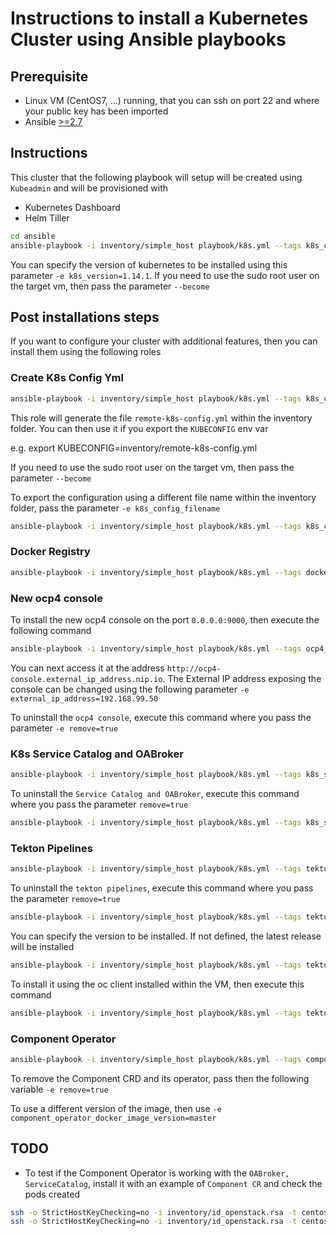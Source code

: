 # Instructions to install a Kubernetes Cluster using Ansible playbooks 

## Prerequisite

- Linux VM (CentOS7, ...) running, that you can ssh on port 22 and where your public key has been imported
- Ansible [>=2.7](http://docs.ansible.com/ansible/latest/installation_guide/intro_installation.html)

## Instructions

This cluster that the following playbook will setup will be created using `Kubeadmin` and will be provisioned with

- Kubernetes Dashboard
- Helm Tiller

```bash
cd ansible
ansible-playbook -i inventory/simple_host playbook/k8s.yml --tags k8s_cluster
```

You can specify the version of kubernetes to be installed using this parameter `-e k8s_version=1.14.1`. If you need to use the sudo root user on the target vm, then pass the parameter `--become`

## Post installations steps

If you want to configure your cluster with additional features, then you can install them using the following
roles

### Create K8s Config Yml

  ```bash
  ansible-playbook -i inventory/simple_host playbook/k8s.yml --tags k8s_config
  ```
  
  This role will generate the file `remote-k8s-config.yml` within the inventory folder. You can then use it if you export the `KUBECONFIG` env var
  
  e.g. export KUBECONFIG=inventory/remote-k8s-config.yml
  
  If you need to use the sudo root user on the target vm, then pass the parameter `--become`
  
  To export the configuration using a different file name within the inventory folder, pass the parameter `-e k8s_config_filename`
  ```bash
  ansible-playbook -i inventory/simple_host playbook/k8s.yml --tags k8s_config -e k8s_config_filename=node_k8s_config.yml
  ```  

### Docker Registry

  ```bash
  ansible-playbook -i inventory/simple_host playbook/k8s.yml --tags docker_registry
  ```  
  
### New ocp4 console

  To install the new ocp4 console on the port `0.0.0.0:9000`, then execute the following command
  
  ```bash
  ansible-playbook -i inventory/simple_host playbook/k8s.yml --tags ocp4_console
  ```    
  
  You can next access it at the address `http://ocp4-console.external_ip_address.nip.io`.
  The External IP address exposing the console can be changed using the following parameter `-e external_ip_address=192.168.99.50`
  
  To uninstall the `ocp4 console`, execute this command where you pass the parameter `-e remove=true`
  
  
### K8s Service Catalog and OABroker

  ```bash
  ansible-playbook -i inventory/simple_host playbook/k8s.yml --tags k8s_service_broker
  ```    
  
  To uninstall the `Service Catalog and OABroker`, execute this command where you pass the parameter `remove=true`
  ```bash
  ansible-playbook -i inventory/simple_host playbook/k8s.yml --tags k8s_service_broker -e remove=true
  ```

### Tekton Pipelines

  ```bash
  ansible-playbook -i inventory/simple_host playbook/k8s.yml --tags tekton_pipelines -e isOpenshift=false
  ```
  
  To uninstall the `tekton pipelines`, execute this command where you pass the parameter `remove=true`
  ```bash
  ansible-playbook -i inventory/simple_host playbook/k8s.yml --tags tekton_pipelines -e remove=true  -e isOpenshift=false
  ```
  
  You can specify the version to be installed. If not defined, the latest release will be installed
  ```bash
  ansible-playbook -i inventory/simple_host playbook/k8s.yml --tags tekton_pipelines -e tekton_release_version=v0.3.1 -e isOpenshift=false
  ```
  
  To install it using the oc client installed within the VM, then execute this command
  ```bash
  ansible-playbook -i inventory/simple_host playbook/k8s.yml --tags tekton_pipelines -e isOpenshift=true -e client_tool=oc
  ```
  
### Component Operator

  ```bash
  ansible-playbook -i inventory/simple_host playbook/k8s.yml --tags component_crd_operator -e isOpenshift=false
  ```  
  
  To remove the Component CRD and its operator, pass then the following variable `-e remove=true`
  
  To use a different version of the image, then use `-e component_operator_docker_image_version=master`

## TODO

- To test if the Component Operator is working with the `OABroker, ServiceCatalog`, install it with an example of `Component CR` and check the pods created
```bash
ssh -o StrictHostKeyChecking=no -i inventory/id_openstack.rsa -t centos@10.8.250.104 sudo 'bash -s' -- < ../kubernetes/test-component-operator.sh
ssh -o StrictHostKeyChecking=no -i inventory/id_openstack.rsa -t centos@10.8.250.104 sudo kubectl get all,serviceinstance,servicebinding,secrets -n demo
```
